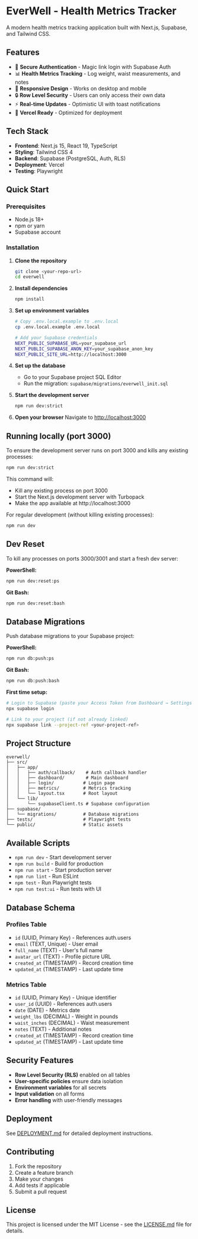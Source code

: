 # EverWell - Health Metrics Tracker

A modern health metrics tracking application built with Next.js, Supabase, and Tailwind CSS.

## Features

- 🔐 **Secure Authentication** - Magic link login with Supabase Auth
- 📊 **Health Metrics Tracking** - Log weight, waist measurements, and notes
- 📱 **Responsive Design** - Works on desktop and mobile
- 🔒 **Row Level Security** - Users can only access their own data
- ⚡ **Real-time Updates** - Optimistic UI with toast notifications
- 🚀 **Vercel Ready** - Optimized for deployment

## Tech Stack

- **Frontend**: Next.js 15, React 19, TypeScript
- **Styling**: Tailwind CSS 4
- **Backend**: Supabase (PostgreSQL, Auth, RLS)
- **Deployment**: Vercel
- **Testing**: Playwright

## Quick Start

### Prerequisites

- Node.js 18+ 
- npm or yarn
- Supabase account

### Installation

1. **Clone the repository**
   ```bash
   git clone <your-repo-url>
   cd everwell
   ```

2. **Install dependencies**
   ```bash
   npm install
   ```

3. **Set up environment variables**
   ```bash
   # Copy .env.local.example to .env.local
   cp .env.local.example .env.local
   
   # Add your Supabase credentials
   NEXT_PUBLIC_SUPABASE_URL=your_supabase_url
   NEXT_PUBLIC_SUPABASE_ANON_KEY=your_supabase_anon_key
   NEXT_PUBLIC_SITE_URL=http://localhost:3000
   ```

4. **Set up the database**
   - Go to your Supabase project SQL Editor
   - Run the migration: `supabase/migrations/everwell_init.sql`

5. **Start the development server**
   ```bash
   npm run dev:strict
   ```

6. **Open your browser**
   Navigate to [http://localhost:3000](http://localhost:3000)

## Running locally (port 3000)

To ensure the development server runs on port 3000 and kills any existing processes:

```bash
npm run dev:strict
```

This command will:
- Kill any existing process on port 3000
- Start the Next.js development server with Turbopack
- Make the app available at http://localhost:3000

For regular development (without killing existing processes):
```bash
npm run dev
```

## Dev Reset

To kill any processes on ports 3000/3001 and start a fresh dev server:

**PowerShell:**
```bash
npm run dev:reset:ps
```

**Git Bash:**
```bash
npm run dev:reset:bash
```

## Database Migrations

Push database migrations to your Supabase project:

**PowerShell:**
```bash
npm run db:push:ps
```

**Git Bash:**
```bash
npm run db:push:bash
```

**First time setup:**
```bash
# Login to Supabase (paste your Access Token from Dashboard → Settings → Access Tokens)
npx supabase login

# Link to your project (if not already linked)
npx supabase link --project-ref <your-project-ref>
```

## Project Structure

```
everwell/
├── src/
│   ├── app/
│   │   ├── auth/callback/    # Auth callback handler
│   │   ├── dashboard/        # Main dashboard
│   │   ├── login/           # Login page
│   │   ├── metrics/         # Metrics tracking
│   │   └── layout.tsx       # Root layout
│   └── lib/
│       └── supabaseClient.ts # Supabase configuration
├── supabase/
│   └── migrations/          # Database migrations
├── tests/                   # Playwright tests
└── public/                  # Static assets
```

## Available Scripts

- `npm run dev` - Start development server
- `npm run build` - Build for production
- `npm run start` - Start production server
- `npm run lint` - Run ESLint
- `npm test` - Run Playwright tests
- `npm run test:ui` - Run tests with UI

## Database Schema

### Profiles Table
- `id` (UUID, Primary Key) - References auth.users
- `email` (TEXT, Unique) - User email
- `full_name` (TEXT) - User's full name
- `avatar_url` (TEXT) - Profile picture URL
- `created_at` (TIMESTAMP) - Record creation time
- `updated_at` (TIMESTAMP) - Last update time

### Metrics Table
- `id` (UUID, Primary Key) - Unique identifier
- `user_id` (UUID) - References auth.users
- `date` (DATE) - Metrics date
- `weight_lbs` (DECIMAL) - Weight in pounds
- `waist_inches` (DECIMAL) - Waist measurement
- `notes` (TEXT) - Additional notes
- `created_at` (TIMESTAMP) - Record creation time
- `updated_at` (TIMESTAMP) - Last update time

## Security Features

- **Row Level Security (RLS)** enabled on all tables
- **User-specific policies** ensure data isolation
- **Environment variables** for all secrets
- **Input validation** on all forms
- **Error handling** with user-friendly messages

## Deployment

See [DEPLOYMENT.md](./DEPLOYMENT.md) for detailed deployment instructions.

## Contributing

1. Fork the repository
2. Create a feature branch
3. Make your changes
4. Add tests if applicable
5. Submit a pull request

## License

This project is licensed under the MIT License - see the [LICENSE.md](./LICENSE.md) file for details.